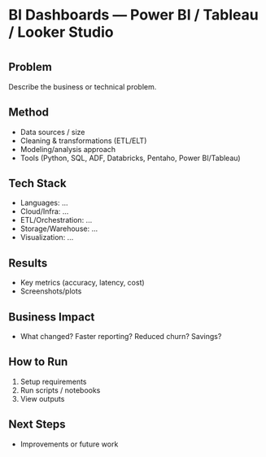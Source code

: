 # BI Dashboards — Power BI / Tableau / Looker Studio


# <Project Title>

## Problem
Describe the business or technical problem.

## Method
- Data sources / size
- Cleaning & transformations (ETL/ELT)
- Modeling/analysis approach
- Tools (Python, SQL, ADF, Databricks, Pentaho, Power BI/Tableau)

## Tech Stack
- Languages: ...
- Cloud/Infra: ...
- ETL/Orchestration: ...
- Storage/Warehouse: ...
- Visualization: ...

## Results
- Key metrics (accuracy, latency, cost)
- Screenshots/plots

## Business Impact
- What changed? Faster reporting? Reduced churn? Savings?

## How to Run
1. Setup requirements
2. Run scripts / notebooks
3. View outputs

## Next Steps
- Improvements or future work
